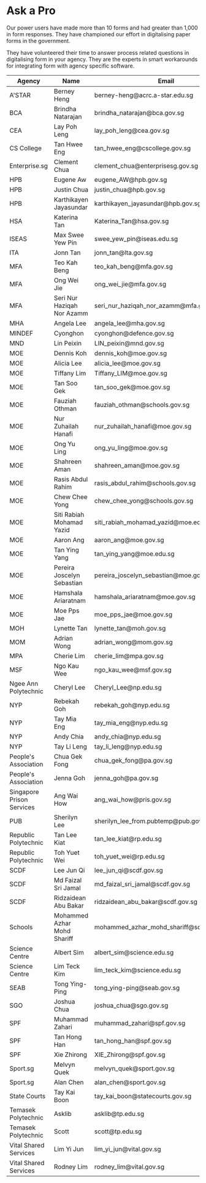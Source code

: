 # Ask a Pro

Our power users have made more than 10 forms and had greater than 1,000 in form responses. They have championed our effort in digitalising paper forms in the government.

They have volunteered their time to answer process related questions in digitalising form in your agency. They are the experts in smart workarounds for integrating form with agency specific software.

| Agency                    | Name                        | Email                                           |
|---------------------------|-----------------------------|-------------------------------------------------|
| A'STAR                    | Berney Heng                 | berney\-heng@acrc\.a\-star\.edu\.sg             |
| BCA                       | Brindha Natarajan           | brindha\_natarajan@bca\.gov\.sg                 |
| CEA                       | Lay Poh Leng                | lay\_poh\_leng@cea\.gov\.sg                     |
| CS College                | Tan Hwee Eng                | tan\_hwee\_eng@cscollege\.gov\.sg               |
| Enterprise\.sg            | Clement Chua                | clement\_chua@enterprisesg\.gov\.sg             |
| HPB                       | Eugene Aw                   | eugene\_AW@hpb\.gov\.sg                         |
| HPB                       | Justin Chua                 | justin\_chua@hpb\.gov\.sg                       |
| HPB                       | Karthikayen Jayasundar      | karthikayen\_jayasundar@hpb\.gov\.sg            |
| HSA                       | Katerina Tan                | Katerina\_Tan@hsa\.gov\.sg                      |
| ISEAS                     | Max Swee Yew Pin            | swee\_yew\_pin@iseas\.edu\.sg                   |
| ITA                       | Jonn Tan                    | jonn\_tan@lta\.gov\.sg                          |
| MFA                       | Teo Kah Beng                | teo\_kah\_beng@mfa\.gov\.sg                     |
| MFA                       | Ong Wei Jie                 | ong\_wei\_jie@mfa\.gov\.sg                      |
| MFA                       | Seri Nur Haziqah Nor Azamm  | seri\_nur\_haziqah\_nor\_azamm@mfa\.gov\.sg     |
| MHA                       | Angela Lee                  | angela\_lee@mha\.gov\.sg                        |
| MINDEF                    | Cyonghon                    | cyonghon@defence\.gov\.sg                       |
| MND                       | Lin Peixin                  | LIN\_peixin@mnd\.gov\.sg                        |
| MOE                       | Dennis Koh                  | dennis\_koh@moe\.gov\.sg                        |
| MOE                       | Alicia Lee                  | alicia\_lee@moe\.gov\.sg                        |
| MOE                       | Tiffany Lim                 | Tiffany\_LIM@moe\.gov\.sg                       |
| MOE                       | Tan Soo Gek                 | tan\_soo\_gek@moe\.gov\.sg                      |
| MOE                       | Fauziah Othman              | fauziah\_othman@schools\.gov\.sg                |
| MOE                       | Nur Zuhailah Hanafi         | nur\_zuhailah\_hanafi@moe\.gov\.sg              |
| MOE                       | Ong Yu Ling                 | ong\_yu\_ling@moe\.gov\.sg                      |
| MOE                       | Shahreen Aman               | shahreen\_aman@moe\.gov\.sg                     |
| MOE                       | Rasis Abdul Rahim           | rasis\_abdul\_rahim@schools\.gov\.sg            |
| MOE                       | Chew Chee Yong              | chew\_chee\_yong@schools\.gov\.sg               |
| MOE                       | Siti Rabiah Mohamad Yazid   | siti\_rabiah\_mohamad\_yazid@moe\.edu\.sg       |
| MOE                       | Aaron Ang                   | aaron\_ang@moe\.gov\.sg                         |
| MOE                       | Tan Ying Yang               | tan\_ying\_yang@moe\.edu\.sg                    |
| MOE                       | Pereira Joscelyn Sebastian  | pereira\_joscelyn\_sebastian@moe\.gov\.sg       |
| MOE                       | Hamshala Ariaratnam         | hamshala\_ariaratnam@moe\.gov\.sg               |
| MOE                       | Moe Pps Jae                 | moe\_pps\_jae@moe\.gov\.sg                      |
| MOH                       | Lynette Tan                 | lynette\_tan@moh\.gov\.sg                       |
| MOM                       | Adrian Wong                 | adrian\_wong@mom\.gov\.sg                       |
| MPA                       | Cherie Lim                  | cherie\_lim@mpa\.gov\.sg                        |
| MSF                       | Ngo Kau Wee                 | ngo\_kau\_wee@msf\.gov\.sg                      |
| Ngee Ann Polytechnic      | Cheryl Lee                  | Cheryl\_Lee@np\.edu\.sg                         |
| NYP                       | Rebekah Goh                 | rebekah\_goh@nyp\.edu\.sg                       |
| NYP                       | Tay Mia Eng                 | tay\_mia\_eng@nyp\.edu\.sg                      |
| NYP                       | Andy Chia                   | andy\_chia@nyp\.edu\.sg                         |
| NYP                       | Tay Li Leng                 | tay\_li\_leng@nyp\.edu\.sg                      |
| People's Association      | Chua Gek Fong               | chua\_gek\_fong@pa\.gov\.sg                     |
| People's Association      | Jenna Goh                   | jenna\_goh@pa\.gov\.sg                          |
| Singapore Prison Services | Ang Wai How                 | ang\_wai\_how@pris\.gov\.sg                     |
| PUB                       | Sherilyn Lee                | sherilyn\_lee\_from\.pubtemp@pub\.gov\.sg       |
| Republic Polytechnic      | Tan Lee Kiat                | tan\_lee\_kiat@rp\.edu\.sg                      |
| Republic Polytechnic      | Toh Yuet Wei                | toh\_yuet\_wei@rp\.edu\.sg                      |
| SCDF                      | Lee Jun Qi                  | lee\_jun\_qi@scdf\.gov\.sg                      |
| SCDF                      | Md Faizal Sri Jamal         | md\_faizal\_sri\_jamal@scdf\.gov\.sg            |
| SCDF                      | Ridzaidean Abu Bakar        | ridzaidean\_abu\_bakar@scdf\.gov\.sg            |
| Schools                   | Mohammed Azhar Mohd Shariff | mohammed\_azhar\_mohd\_shariff@schools\.gov\.sg |
| Science Centre            | Albert Sim                  | albert\_sim@science\.edu\.sg                    |
| Science Centre            | Lim Teck Kim                | lim\_teck\_kim@science\.edu\.sg                 |
| SEAB                      | Tong Ying\-Ping             | tong\_ying\-ping@seab\.gov\.sg                  |
| SGO                       | Joshua Chua                 | joshua\_chua@sgo\.gov\.sg                       |
| SPF                       | Muhammad Zahari             | muhammad\_zahari@spf\.gov\.sg                   |
| SPF                       | Tan Hong Han                | tan\_hong\_han@spf\.gov\.sg                     |
| SPF                       | Xie Zhirong                 | XIE\_Zhirong@spf\.gov\.sg                       |
| Sport\.sg                 | Melvyn Quek                 | melvyn\_quek@sport\.gov\.sg                     |
| Sport\.sg                 | Alan Chen                   | alan\_chen@sport\.gov\.sg                       |
| State Courts              | Tay Kai Boon                | tay\_kai\_boon@statecourts\.gov\.sg             |
| Temasek Polytechnic       | Asklib                      | asklib@tp\.edu\.sg                              |
| Temasek Polytechnic       | Scott                       | scott@tp\.edu\.sg                               |
| Vital Shared Services     | Lim Yi Jun                  | lim\_yi\_jun@vital\.gov\.sg                     |
| Vital Shared Services     | Rodney Lim                  | rodney\_lim@vital\.gov\.sg                      |
